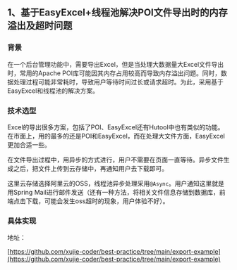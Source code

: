 ## 1、<font style="color:rgb(38, 38, 38);">基于EasyExcel+线程池解决POI文件导出时的内存溢出及超时问题</font>
### 背景
<font style="color:rgb(38, 38, 38);">在一个后台管理功能中，需要导出Excel，但是当处理大数据量大Excel文件导出时，常用的Apache POI库可能因其内存占用较高而导致内存溢出问题。同时，数据处理过程可能非常耗时，导致用户等待时间过长或请求超时。为此，采用基于EasyExcel和线程池的解决方案。</font>

### <font style="color:rgb(38, 38, 38);">技术选型</font>
Excel的导出很多方案，包括了POI、EasyExcel还有Hutool中也有类似的功能。在市面上，用的最多的还是POI和EasyExcel，而在处理大文件方面，EasyExcel更加合适一些。

在文件导出过程中，用异步的方式进行，用户不需要在页面一直等待。异步文件生成之后，把文件上传到云存储中，再通知用户去下载即可。



这里云存储选择阿里云的OSS，线程池异步处理采用`@Async`。用户通知这里就是用Spring Mail进行邮件发送（还有一种方法，将相关文件信息存储到数据库，前端点击下载，可能会发生oss超时的现象，用户体验不好）。

### 具体实现
地址：

[https://github.com/xujie-coder/best-practice/tree/main/export-example](https://github.com/xujie-coder/best-practice/tree/main/export-example)



